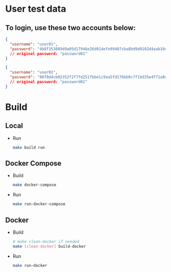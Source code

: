 # User test data
## To login, use these two accounts below:
```JSON
{
  "username": "user01",
  "password": "4b8f353889d9a05d17946e26d014efe99407cba8bd9d0102d4aab10ce6229043"
  // original password: "password01"
}
```
```JSON
{
  "username": "user02",
  "password": "08f0d4cb02352f2f7fd251fbbe1c9aa5fd176bb0c7f1bd35e4f71a8dcb820852"
  // original password: "password02"
}
```

  
# Build
## Local
- Run
  ```bash
  make build run
  ```

## Docker Compose
- Build
  ```bash
  make docker-compose
  ```

- Run
  ```bash
  make run-docker-compose
  ```

## Docker
- Build
  ```bash
  # make clean-docker if needed
  make [clean-docker] build-docker
  ```

- Run
  ```bash
  make run-docker
  ```